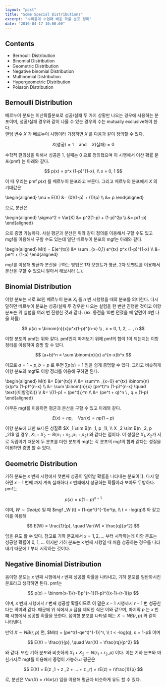 ```yaml
---
layout: "post"
title: "Some Special Distributions"
excerpt: "수리통계 수업때 배운 확률 분포 정리"
date: "2016-04-17 10:00:00"
---
```


## Contents
- Bernoulli Distribution
- Binomial Distribution
- Geometric Distribution
- Negative binomial Distribution
- Multinomial Distribution
- Hypergeometric Distribution
- Poisson Distribution

## Bernoulli Distribution
베르누이 분포는 이산확률분포로 성공/실패 두 가지 상황만 나오는 경우에 사용하는 분포이며, 성공/실패 경우와 같이 나올 수 있는 경우의 수는 mutually exclusive해야 한다.<br>
랜덤 변수 $X$ 가 베르누이 시행이라 가정하면 $X$ 를 다음과 같이 정의할 수 있다.

$$
X(\text{성공}) = 1 \quad \text{and} \quad X(\text{실패}) = 0
$$
 
수학적 편의성을 위해서 성공은 1, 실패는 0 으로 정의했으며 이 시행에서 이산 확률 분포(pmf) 는 아래와 같다.

$$
p(x) = p^x (1-p)^{1-x}, \\ x = 0, 1
$$

이 때 우리는 pmf $p(x)$ 를 베르누이 분포라고 부른다. 그리고 베르누의 분포에서 $X$ 의 기대값은

<div>
\begin{aligned}
\mu = E(X) &= (0)(1-p) + (1)(p) \\
		   &= p
\end{aligned}
</div>

으로, 분산은

<div>
\begin{aligned}
\sigma^2 = Var(X) &= p^2(1-p) + (1-p)^2p \\ 
			      &= p(1-p)
\end{aligned}
</div>

으로 증명 가능하다. 사실 평균과 분산은 위와 같이 정의를 이용해서 구할 수도 있고 mgf를 이용해서 구할 수도 있는데 일단 베르누이 분포의 mgf는 아래와 같다.

<div>
\begin{aligned}
M(t) = E(e^{tx}) &= \sum _{x=0,1} e^{tx} p^x (1-p)^{1-x} \\
			     &= pe^t + (1-p)
\end{aligned}
</div>

mgf를 이용해 평균과 분산을 구하는 방법은 1차 모멘트가 평균, 2차 모멘트를 이용해서 분산을 구할 수 있으니 알아서 해보시라 (..).

## Binomial Distribution
이항 분포는 서로 iid인 베르누이 분포 $X _i$ 를 $n$ 번 시행했을 때의 분포를 의미한다. 다시 말하면 베르누이 분포는 성공/실패 두 경우만 나오는 실험을 한 번만 진행한 것이고 이항 분포는 위 실험을 여러 번 진행한 것과 같다. (ex. 동전을 10번 던졌을 때 앞면이 4번 나올 확률)

$$
p(x) = \binom{n}{x}p^x(1-p)^{n-x} \\ , x = 0, 1, 2, ... , n
$$

이항 분포의 pmf는 위와 같다. pmf인지 따져보기 위해 pmf의 합이 1이 되는지는 이항 정리를 이용하여 증명 할 수 있다.

$$
(a+b)^n = \sum \binom{n}{x} a^{n-x}b^x
$$

이므로 $a = 1-p, b = p$ 로 두면 $\sum p(x) = 1$ 임을 쉽게 증명할 수 있다. 그리고 비슷하게 이항 분포의 mgf도 이항 정리를 이용해 구하면 된다.

<div>
\begin{aligned}
M(t) &= E(e^{tx}) \\
	 &= \sum^n _{x=0} e^{tx} \binom{n}{x}p^x (1-p)^{n-x} \\
	 &= \sum \binom{n}{x} (pe^t)^x (1-p)^{n-x} \quad \text{(이항정리)} \\
	 &= \{(1-p) + (pe^t)\}^n \\
	 &= (pe^t + q)^n \ , q = (1-p)
\end{aligned}
</div>

아무튼 mgf를 이용하면 평균과 분산을 구할 수 있고 아래와 같다.

$$
E(x) = np, \quad Var(x) = np(1-p)
$$

이항 분포에 대한 또다른 성질로 $X _1 \sim B(n _1, p _1), \\ X _2 \sim B(n _2, p _2)$ 일 경우, $X _1 + X _2 \sim B(n _1 + n _2, p _1 + p _2)$ 와 같다는 점이다. 이 성질은 $X _1, X _2$가 서로 독립이기 때문에 두 분포를 더한 분포의 mgf는 각 분포의 mgf의 합과 같다는 성질을 이용하면 증명 할 수 있다.

## Geometric Distribution
기하 분포는 $x$ 번째 시행에서 첫번째 성공이 일어날 확률을 나타내는 분포이다. 다시 말하면 $x-1$ 번째 까지 계속 실패하다 $x$ 번째에서 성공하는 확률이라 보아도 무방하다. pmf는

$$
p(x) = p(1-p)^{x-1}
$$

이며, $W \sim Geo(p)$ 일 때 $mgf _W (t) = (1-qe^t)^{-1}e^tp, \\ t < -log(q)$ 와 같고 이를 이용해

$$
E(W) = \frac{1}{p}, \quad Var(W) = \frac{q}{p^2}
$$

임을 유도 할 수 있다. 참고로 기하 분포에서 $x = 1, 2, ...$ 부터 시작하는데 이항 분포는 성공할 확률이 0, 1, ... 이지만 기하 분포는 k 번째 시행일 때 처음 성공하는 경우를 나타내기 때문에 1 부터 시작하는 것이다.

## Negative Binomial Distribution
음이항 분포는 $x$ 번째 시행에서 $r$ 번째 성공할 확률을 나타내고, 기하 분포를 일반화시킨 분포라고 생각하면 된다. pmf는

$$
p(x) = \binom{x-1}{r-1}p^{r-1}(1-p)^{(x-1)-(r-1)}p
$$

이며, $x$ 번째 시행에서 $r$ 번째 성공할 확률이므로 이 말은 $x-1$ 시행까지 $r-1$ 번 성공한다는 의미와 같다. 때문에 위 식에서 $p$ 텀을 제외한 식은 이와 같으며, 마지막 $p$ 는 $x$ 번째 시행에서 성공할 확률을 뜻한다. 음이항 분포를 나타낼 때는 $X \sim NB(r, p)$ 와 같이 나타낸다.

만약 $X \sim NB(r, p)$ 면, $M(t) = [pe^t(1-qe^t)^{-1}]^r, \\ t < -log(q), q = 1-p$ 이며

$$
E(X) = \frac{r}{p}, \quad Var(X) = \frac{rq}{p^2}
$$

와 같다. 또한 기하 분포와 비슷하게 $X _1 + X _2 \sim N(r _1 + r _2, p)$ 이다. 이는 기하 분포와 마찬가지로 mgf를 이용해서 증명이 가능하고 평균은

$$
E(X) = E(z _1 + z _2 + ... + z _r) = rE(z) = r\frac{1}{p}
$$

로, 분산은 $Var(X) = rVar(z)$ 임을 이용해 평균과 비슷하게 유도 할 수 있다.
